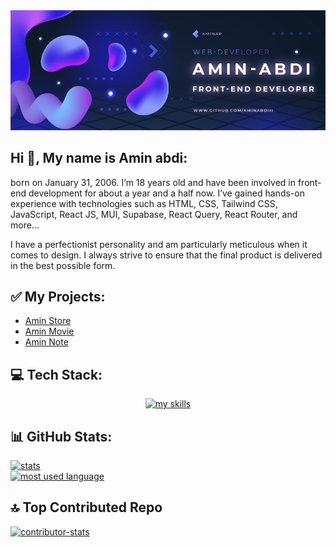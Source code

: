 <div align="center">
  <a href="https://github.com/aminabdiii"><img src="https://raw.githubusercontent.com/aminabdiii/aminabdiii/refs/heads/main/banner-min.png" alt="banner" /></a>
</div>


## Hi 👋, My name is Amin abdi:
born on January 31, 2006. I’m 18 years old and have been involved in front-end development for about a year and a half now. I’ve gained hands-on experience with technologies such as HTML, CSS, Tailwind CSS, JavaScript, React JS, MUI, Supabase, React Query, React Router, and more...

I have a perfectionist personality and am particularly meticulous when it comes to design. I always strive to ensure that the final product is delivered in the best possible form.


## ✅ My Projects:

<ul>
  <li>
    <a href="https://amin-store-xi.vercel.app">Amin Store</a>
  </li>
  <li>
    <a href="https://amin-movie.vercel.app">Amin Movie</a>
  </li>
  <li>
    <a href="https://amin-note.vercel.app">Amin Note</a>
  </li>
</ul>

## 💻 Tech Stack:

<div align="center">
  <a href="https://github.com/aminabdiii">
    <img src="https://skillicons.dev/icons?i=react,next,typescript,js,redux,html,css,tailwind,mongodb,postman,supabase,materialui&perline=9" alt="my skills" />
  </a>
</div>

## 📊 GitHub Stats:

<a href="https://github.com/aminabdiii"><img src="https://github-readme-stats.vercel.app/api?username=aminabdiii&theme=aura&hide_border=true&include_all_commits=false&count_private=false" alt="stats" /></a><br/>
<a href="https://github.com/aminabdiii">
<img src="https://github-readme-stats.vercel.app/api/top-langs/?username=aminabdiii&theme=aura&hide_border=true&include_all_commits=false&count_private=false&layout=compact" alt="most used language" /></a><br/>

## 🔝 Top Contributed Repo

<a href="https://github.com/aminabdiii"><img src="https://github-contributor-stats.vercel.app/api?username=aminabdiii&limit=5&theme=aura&combine_all_yearly_contributions=true" alt="contributor-stats" /></a>
